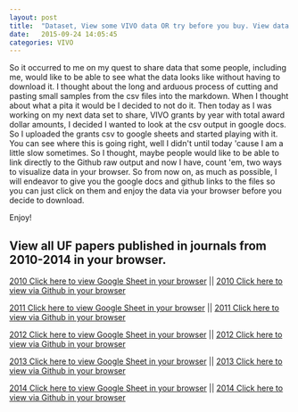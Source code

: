```yaml
---
layout: post
title:  "Dataset, View some VIVO data OR try before you buy. View data via google sheets and RAW github right in your browser"
date:   2015-09-24 14:05:45
categories: VIVO
---
```

So it occurred to me on my quest to share data that some people, including me, would like to be able to see what the data looks like without having to download it. I thought about the long and arduous process of cutting and pasting small samples from the csv files into the markdown. When I thought about what a pita it would be I decided to not do it. Then today as I was working on my next data set to share, VIVO grants by year with total award dollar amounts, I decided I wanted to look at the csv output in google docs. So I uploaded the grants csv to google sheets and started playing with it. You can see where this is going right, well I didn't until today 'cause I am a little slow sometimes. So I thought, maybe people would like to be able to link directly to the Github raw output and now I have, count 'em, two ways to visualize data in your browser. So from now on, as much as possible, I will endeavor to give you the google docs and github links to the files so you can just click on them and enjoy the data via your browser before you decide to download.

Enjoy!

View all UF papers published in journals from 2010-2014 in your browser.
---

[2010 Click here to view Google Sheet in your browser](https://goo.gl/oP2Nlc)   ||   [2010 Click here to view via Github in your browser](https://github.com/senrabc/senrabc.github.io/raw/master/files/UF-2010-AllJournalPapers.csv)

[2011 Click here to view Google Sheet in your browser](https://goo.gl/s9eZwL)   ||   [2011 Click here to view via Github in your browser](https://github.com/senrabc/senrabc.github.io/raw/master/files/UF-2011-AllJournalPapers.csv)

[2012 Click here to view Google Sheet in your browser](https://goo.gl/PbKG8m)   ||   [2012 Click here to view via Github in your browser](https://github.com/senrabc/senrabc.github.io/raw/master/files/UF-2012-AllJournalPapers.csv)

[2013 Click here to view Google Sheet in your browser](https://goo.gl/JG4VYp)   ||   [2013 Click here to view via Github in your browser](https://github.com/senrabc/senrabc.github.io/raw/master/files/UF-2013-AllJournalPapers.csv)

[2014 Click here to view Google Sheet in your browser](https://goo.gl/5E1PFh)   ||   [2014 Click here to view via Github in your browser](https://github.com/senrabc/senrabc.github.io/raw/master/files/UF-2014-AllJournalPapers.csv)
